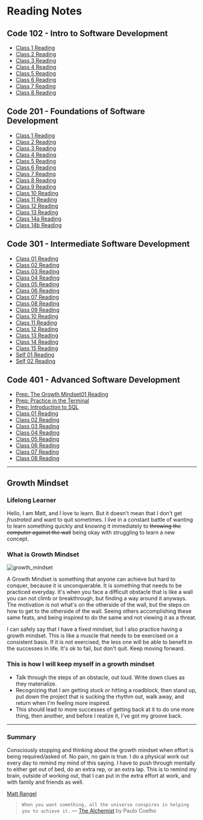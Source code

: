 # Reading Notes

## Code 102 - Intro to Software Development

- [Class 1 Reading](class1reading.md)
- [Class 2 Reading](read02reflection.md)
- [Class 3 Reading](class3.md)
- [Class 4 Reading](class4.md)
- [Class 5 Reading](class5.md)
- [Class 6 Reading](class6.md)
- [Class 7 Reading](class7.md)
- [Class 8 Reading](class8.md)

## Code 201 - Foundations of Software Development

- [Class 1 Reading](201class-01.md)
- [Class 2 Reading](201class-02.md)
- [Class 3 Reading](201class-03.md)
- [Class 4 Reading](201class-04.md)
- [Class 5 Reading](201class-05.md)
- [Class 6 Reading](201class-06.md)
- [Class 7 Reading](201class-07.md)
- [Class 8 Reading](201class-08.md)
- [Class 9 Reading](201class-09.md)
- [Class 10 Reading](201class-10.md)
- [Class 11 Reading](201class-11.md)
- [Class 12 Reading](201class-12.md)
- [Class 13 Reading](201class-13.md)
- [Class 14a Reading](201class-14a.md)
- [Class 14b Reading](201class-14b.md)

## Code 301 - Intermediate Software Development

- [Class 01 Reading](301class-01.md)
- [Class 02 Reading](301class-02.md)
- [Class 03 Reading](301class-03.md)
- [Class 04 Reading](301class-04.md)
- [Class 05 Reading](301class-05.md)
- [Class 06 Reading](301class-06.md)
- [Class 07 Reading](301class-07.md)
- [Class 08 Reading](301class-08.md)
- [Class 09 Reading](301class-09.md)
- [Class 10 Reading](301class-10.md)
- [Class 11 Reading](301class-11.md)
- [Class 12 Reading](301class-12.md)
- [Class 13 Reading](301class-13.md)
- [Class 14 Reading](301class-14.md)
- [Class 15 Reading](301class-15.md)
- [Self 01 Reading](301self-01.md)
- [Self 02 Reading](301self-02.md)

## Code 401 - Advanced Software Development

- [Prep: The Growth Mindset01 Reading](401class-pre01.md)
- [Prep: Practice in the Terminal](401class-pre02.md)
- [Prep: Introduction to SQL](401class-pre03.md)
- [Class 01 Reading](401class-01.md)
- [Class 02 Reading](401class-02.md)
- [Class 03 Reading](401class-03.md)
- [Class 04 Reading](401class-04.md)
- [Class 05 Reading](401class-05.md)
- [Class 06 Reading](401class-06.md)
- [Class 07 Reading](401class-07.md)
- [Class 08 Reading](401class-08.md)

---------------

## Growth Mindset

### Lifelong Learner

Hello, I am Matt, and I love to learn. But it doesn't mean that I don't get *frustrated* and want to quit sometimes. I live in a constant battle of wanting to learn something quickly and knowing it immediately to ~~throwing the computer against the wall~~ being okay with struggling to learn a new concept.

### What is Growth Mindset

![growth_mindset](https://user-images.githubusercontent.com/95889943/146064901-7bef9445-55b0-4c31-9e17-badc8edc9e97.jpeg)

A Growth Mindset is something that anyone can achieve but hard to conquer, because it is unconquerable. It is something that needs to be practiced everyday. It's when you face a difficult obstacle that is like a wall you can not climb or breakthrough, but finding a way around it anyways. The motivation is not what's on the otherside of the wall, but the steps on how to get to the otherside of the wall. Seeing others accomplishing these same feats, and being inspired to do the same and not viewing it as a threat.

I can safely say that I have a fixed mindset, but I also practice having a growth mindset. This is like a muscle that needs to be exercised on a consistent basis. If it is not exercised, the less one will be able to benefit in the successes in life. It's ok to fail, but don't quit. Keep moving forward.

### This is how I will keep myself in a growth mindset

- Talk through the steps of an obstacle, out loud. Write down clues as they materialize.
- Recognizing that I am getting stuck or hitting a roadblock, then stand up, put down the project that is sucking the rhythm out, walk away, and return when I'm feeling more inspired.
- This should lead to more successes of getting back at it to do one more thing, then another, and before I realize it, I've got my groove back.

---------------

### Summary

Consciously stopping and thinking about the growth mindset when effort is being required/asked of. No pain, no gain is true. I do a physical work out every day to remind my mind of this saying. I have to push through mentally to either get out of bed, do an extra rep, or an extra lap. This is to remind my brain, outside of working out, that I can put in the extra effort at work, and with family and friends as well.

[Matt Rangel][2]

[2]: <https://github.com/rangelMatt> "Matt's GitHub"

> `When you want something, all the universe conspires in helping you to achieve it.` — [The Alchemist][1] by Paulo Coelho

[1]: <https://g.co/kgs/Tz6J9W> "The Universe Conspires"

